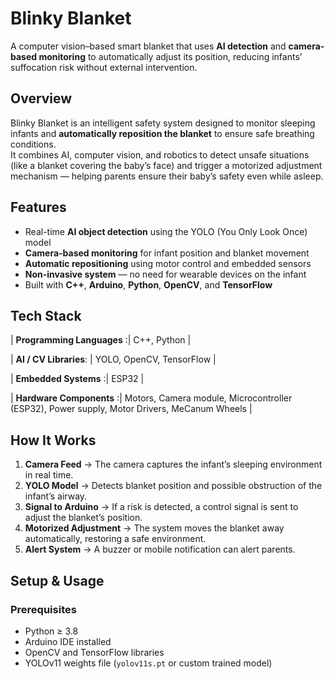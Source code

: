 
# Blinky Blanket

A computer vision–based smart blanket that uses **AI detection** and **camera-based monitoring** to automatically adjust its position, reducing infants’ suffocation risk without external intervention.


##  Overview

Blinky Blanket is an intelligent safety system designed to monitor sleeping infants and **automatically reposition the blanket** to ensure safe breathing conditions.  
It combines AI, computer vision, and robotics to detect unsafe situations (like a blanket covering the baby’s face) and trigger a motorized adjustment mechanism — helping parents ensure their baby’s safety even while asleep.


##  Features

- Real-time **AI object detection** using the YOLO (You Only Look Once) model  
- **Camera-based monitoring** for infant position and blanket movement  
- **Automatic repositioning** using motor control and embedded sensors  
- **Non-invasive system** — no need for wearable devices on the infant  
- Built with **C++**, **Arduino**, **Python**, **OpenCV**, and **TensorFlow**


## Tech Stack


| **Programming Languages** :| C++, Python |

| **AI / CV Libraries**: | YOLO, OpenCV, TensorFlow |

| **Embedded Systems** :| ESP32 |

| **Hardware Components** :| Motors, Camera module, Microcontroller (ESP32), Power supply, Motor Drivers, MeCanum Wheels |


##  How It Works

1. **Camera Feed** → The camera captures the infant’s sleeping environment in real time.  
2. **YOLO Model** → Detects blanket position and possible obstruction of the infant’s airway.  
3. **Signal to Arduino** → If a risk is detected, a control signal is sent to adjust the blanket’s position.  
4. **Motorized Adjustment** → The system moves the blanket away automatically, restoring a safe environment.  
5. **Alert System** → A buzzer or mobile notification can alert parents.

##  Setup & Usage

### Prerequisites
- Python ≥ 3.8  
- Arduino IDE installed  
- OpenCV and TensorFlow libraries  
- YOLOv11 weights file (`yolov11s.pt` or custom trained model)



